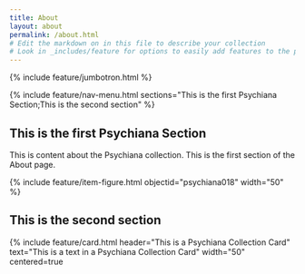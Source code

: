 ```yaml
---
title: About
layout: about
permalink: /about.html
# Edit the markdown on in this file to describe your collection
# Look in _includes/feature for options to easily add features to the page
---
```


{% include feature/jumbotron.html %}

{% include feature/nav-menu.html sections="This is the first Psychiana Section;This is the second section" %}

## This is the first Psychiana Section

This is content about the Psychiana collection.
This is the first section of the About page.

{% include feature/item-figure.html objectid="psychiana018" width="50" %}

## This is the second section

{% include feature/card.html header="This is a Psychiana Collection Card" text="This is a text in a Psychiana Collection Card" width="50" centered=true 
